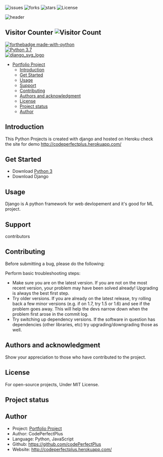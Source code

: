 ![issues](https://img.shields.io/github/issues/codePerfectPlus/Portfolio-Project?style=plastic)
![forks](https://img.shields.io/github/forks/codePerfectPlus/Portfolio-Project)
![stars](https://img.shields.io/github/stars/codePerfectPlus/Portfolio-Project)
![License](https://img.shields.io/github/license/codePerfectPlus/Portfolio-Project)



![header](https://capsule-render.vercel.app/api?type=wave&color=gradient&height=300&section=header&text=Portfolio%20Project&fontSize=90)

## Visitor Counter ![Visitor Count](https://profile-counter.glitch.me/codeperfectplus/count.svg)

[![forthebadge made-with-python](http://ForTheBadge.com/images/badges/made-with-python.svg)](https://www.python.org/)                 
[![Python 3.7](https://img.shields.io/badge/python-3.7-blue.svg)](https://www.python.org/downloads/release/python-360/)   
[![django_svg_logo](https://static.djangoproject.com/img/logos/django-logo-positive.svg)](https://docs.djangoproject.com/en/3.0/)

- [Portfolio Project](#portfolio-project)
  - [Introduction](#introduction)
  - [Get Started](#get-started)
  - [Usage](#usage)
  - [Support](#support)
  - [Contributing](#contributing)
  - [Authors and acknowledgment](#authors-and-acknowledgment)
  - [License](#license)
  - [Project status](#project-status)
  - [Author](#author)

## Introduction

This Python Projects is created with django and hosted on Heroku check the site for demo <http://codeperfectplus.herokuapp.com/>

## Get Started

- Download [Python 3](https://python.org/downloads)
- Download Django

## Usage

Django is A python framework for web devlopement and it's good for ML project.

## Support

contributors

## Contributing

Before submitting a bug, please do the following:

Perform basic troubleshooting steps:

- Make sure you are on the latest version. If you are not on the most recent version, your problem may have been solved already! Upgrading is always the best first step.
- Try older versions. If you are already on the latest release, try rolling back a few minor versions (e.g. if on 1.7, try 1.5 or 1.6) and see if the problem goes away. This will help the devs narrow down when the problem first arose in the commit log.
- Try switching up dependency versions. If the software in question has dependencies (other libraries, etc) try upgrading/downgrading those as well.

## Authors and acknowledgment

Show your appreciation to those who have contributed to the project.

## License

For open-source projects, Under MIT License.

## Project status

## Author

- Project: [Portfolio Project](https://github.com/codePerfectPlus/Portfolio-Project)
- Author: CodePerfectPlus
- Language: Python, JavaScript
- Github: <https://github.com/codePerfectPlus>
- Website: <http://codeperfectplus.herokuapp.com/>
